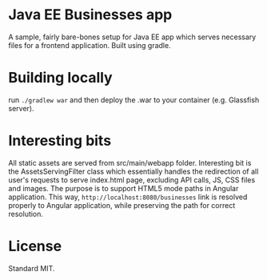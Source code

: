 # Java EE Businesses app

A sample, fairly bare-bones setup for Java EE app which serves necessary files for a frontend application. Built using gradle.

# Building locally

run `./gradlew war` and then deploy the .war to your container (e.g. Glassfish server).

# Interesting bits

All static assets are served from src/main/webapp folder. Interesting bit is the AssetsServingFilter class which essentially handles the redirection of all user's requests to serve index.html page, excluding API calls, JS, CSS files and images.
 The purpose is to support HTML5 mode paths in Angular application. This way, `http://localhost:8080/businesses`
 link is resolved properly to Angular application, while preserving the path for correct resolution.

# License

Standard MIT.
